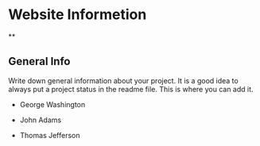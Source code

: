 # Website Informetion
**
## General Info
Write down general information about your project. It is a good idea to always put a project status in the readme file. This is where you can add it. 
- George Washington
* John Adams
+ Thomas Jefferson
